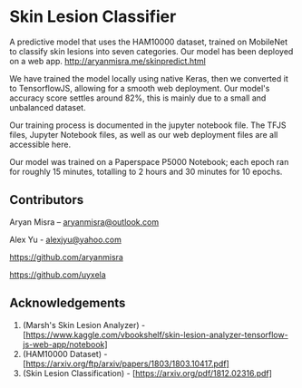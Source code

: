 # Skin Lesion Classifier 
A predictive model that uses the HAM10000 dataset, trained on MobileNet to classify skin lesions into seven categories. Our model has been deployed on a web app. http://aryanmisra.me/skinpredict.html

We have trained the model locally using native Keras, then we converted it to TensorflowJS, allowing for a smooth web deployment. Our model's accuracy score settles around 82%, this is mainly due to a small and unbalanced dataset. 

Our training process is documented in the jupyter notebook file. The TFJS files, Jupyter Notebook files, as well as our web deployment files are all accessible here. 

Our model was trained on a Paperspace P5000 Notebook; each epoch ran for roughly 15 minutes, totalling to 2 hours and 30 minutes for 10 epochs. 





## Contributors

Aryan Misra – aryanmisra@outlook.com

Alex Yu - alexjyu@yahoo.com

https://github.com/aryanmisra

https://github.com/uyxela

## Acknowledgements

1. (Marsh's Skin Lesion Analyzer) - [https://www.kaggle.com/vbookshelf/skin-lesion-analyzer-tensorflow-js-web-app/notebook]
2. (HAM10000 Dataset) - [https://arxiv.org/ftp/arxiv/papers/1803/1803.10417.pdf]
3. (Skin Lesion Classification) - [https://arxiv.org/pdf/1812.02316.pdf]
